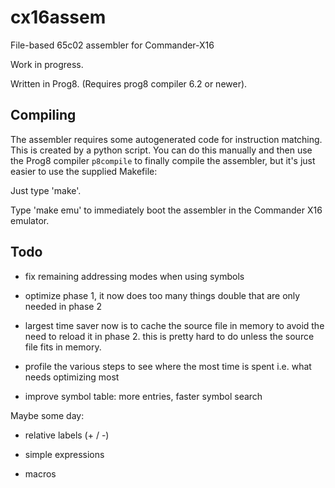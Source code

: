 # cx16assem

File-based 65c02 assembler for Commander-X16

Work in progress.

Written in Prog8. (Requires prog8 compiler 6.2 or newer).

Compiling
---------

The assembler requires some autogenerated code for instruction matching.
This is created by a python script. You can do this manually and then use
the Prog8 compiler ``p8compile`` to finally compile the assembler, but
it's just easier to use the supplied Makefile:

Just type 'make'.

Type 'make emu' to immediately boot the assembler in the Commander X16 emulator.


Todo
----

- fix remaining addressing modes when using symbols

- optimize phase 1, it now does too many things double that are only needed in phase 2

- largest time saver now is to cache the source file in memory to avoid the need to reload it in phase 2.
  this is pretty hard to do unless the source file fits in memory.

- profile the various steps to see where the most time is spent i.e. what needs optimizing most 
  
- improve symbol table: more entries, faster symbol search


Maybe some day:

- relative labels (+ / -)
  
- simple expressions

- macros

